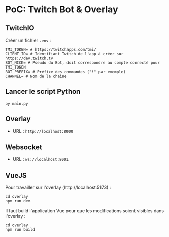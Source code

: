 # PoC: Twitch Bot & Overlay

## TwitchIO

Créer un fichier `.env` :

```
TMI_TOKEN= # https://twitchapps.com/tmi/
CLIENT_ID= # Identifiant Twitch de l'app à créer sur https://dev.twitch.tv
BOT_NICK= # Pseudo du Bot, doit correspondre au compte connecté pour TMI_TOKEN
BOT_PREFIX= # Préfixe des commandes ("!" par exemple)
CHANNEL= # Nom de la chaîne
```

## Lancer le script Python

``py main.py``

## Overlay

* URL : `http://localhost:8000`

## Websocket

* URL : `ws://localhost:8001`

## VueJS

Pour travailler sur l'overlay (http://localhost:5173) :

```
cd overlay
npm run dev
```

Il faut build l'application Vue pour que les modifications soient visibles dans l'overlay :

```
cd overlay
npm run build
```
